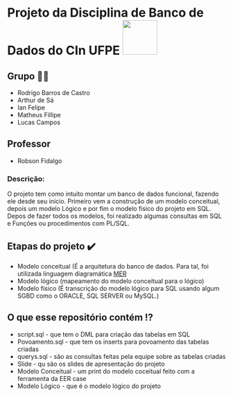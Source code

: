 # Projeto da Disciplina de Banco de Dados do CIn UFPE <img src="https://github.com/RodBC/data-base-project/assets/104574086/23820b8f-343f-44f1-8039-c077fdddd60b" width="80" />

<h2>Grupo 👨‍💻 </h2>

* Rodrigo Barros de Castro
* Arthur de Sá
* Ian Felipe
* Matheus Fillipe
* Lucas Campos

<h2>Professor</h2>

* Robson Fidalgo


<h3>Descrição:</h3> O projeto tem como intuito montar um banco de dados funcional, fazendo ele desde seu início. Primeiro vem a construção de um modelo conceitual, depois um modelo Lógico e por fim o modelo físico do projeto em SQL. Depos de fazer todos os modelos, foi realizado algumas consultas em SQL e Funções ou procedimentos com PL/SQL. 

<h2>Etapas do projeto ✔️ </h2>

* Modelo conceitual (É a arquitetura do banco de dados. Para tal, foi utilizada linguagem diagramática <a href='https://www.alura.com.br/artigos/mer-e-der-funcoes'>MER</a>
* Modelo lógico (mapeamento do modelo conceitual para o lógico)
* Modelo físico (É transcrição do modelo lógico para SQL usando algum SGBD como o ORACLE, SQL SERVER ou MySQL.)

<h2>O que esse repositório contém ⁉️</h2>

* script.sql - que tem o DML para criação das tabelas em SQL
* Povoamento.sql - que tem os inserts para povoamento das tabelas criadas
* querys.sql - são as consultas feitas pela equipe sobre as tabelas criadas
* Slide - qu são os slides de apresentação do projeto
* Modelo Conceitual - um print do modelo coceitual feito com a ferramenta da EER case
* Modelo Lógico - que é o modelo lógico do projeto
